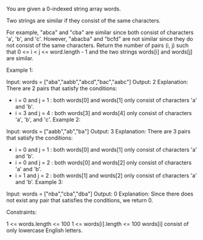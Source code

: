 You are given a 0-indexed string array words.

Two strings are similar if they consist of the same characters.

For example, "abca" and "cba" are similar since both consist of characters 'a', 'b', and 'c'.
However, "abacba" and "bcfd" are not similar since they do not consist of the same characters.
Return the number of pairs (i, j) such that 0 <= i < j <= word.length - 1 and the two strings words[i] and words[j] are similar.

 

Example 1:

Input: words = ["aba","aabb","abcd","bac","aabc"]
Output: 2
Explanation: There are 2 pairs that satisfy the conditions:
- i = 0 and j = 1 : both words[0] and words[1] only consist of characters 'a' and 'b'. 
- i = 3 and j = 4 : both words[3] and words[4] only consist of characters 'a', 'b', and 'c'. 
Example 2:

Input: words = ["aabb","ab","ba"]
Output: 3
Explanation: There are 3 pairs that satisfy the conditions:
- i = 0 and j = 1 : both words[0] and words[1] only consist of characters 'a' and 'b'. 
- i = 0 and j = 2 : both words[0] and words[2] only consist of characters 'a' and 'b'.
- i = 1 and j = 2 : both words[1] and words[2] only consist of characters 'a' and 'b'.
Example 3:

Input: words = ["nba","cba","dba"]
Output: 0
Explanation: Since there does not exist any pair that satisfies the conditions, we return 0.
 

Constraints:

1 <= words.length <= 100
1 <= words[i].length <= 100
words[i] consist of only lowercase English letters.